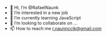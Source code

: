 - 👋 Hi, I’m @RafaelNaunk
- 👀 I’m interested in a new job
- 🌱 I’m currently learning JavaScript
- 💞️ I’m looking to collaborate on ...
- 📫 How to reach me r.naunnccik@gmail.com

<!---
RafaelNaunk/RafaelNaunk is a ✨ special ✨ repository because its `README.md` (this file) appears on your GitHub profile.
You can click the Preview link to take a look at your changes.
--->
